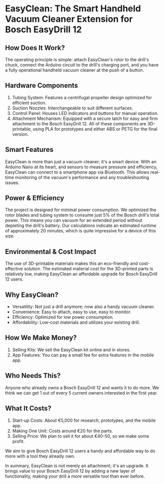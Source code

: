 # EasyClean: The Smart Handheld Vacuum Cleaner Extension for Bosch EasyDrill 12

## How Does It Work?

The operating principle is simple: attach EasyClean's rotor to the drill's chuck, connect the Arduino circuit to the drill's charging port, and you have a fully operational handheld vacuum cleaner at the push of a button.

## Hardware Components

1. Tubing System: Features a centrifugal propeller design optimized for efficient suction.
2. Suction Nozzles: Interchangeable to suit different surfaces.
3. Control Panel: Houses LED indicators and buttons for manual operation.
4. Attachment Mechanism: Equipped with a secure latch for easy and firm attachment to the Bosch EasyDrill 12.
All of these components are 3D-printable, using PLA for prototypes and either ABS or PETG for the final version.

## Smart Features

EasyClean is more than just a vacuum cleaner; it's a smart device. With an Arduino Nano at its heart, and sensors to measure pressure and efficiency, EasyClean can connect to a smartphone app via Bluetooth. This allows real-time monitoring of the vacuum's performance and any troubleshooting issues.

## Power & Efficiency

The project is designed for minimal power consumption. We optimized the rotor blades and tubing system to consume just 5% of the Bosch drill's total power. This means you can vacuum for an extended period without depleting the drill's battery. Our calculations indicate an estimated runtime of approximately 20 minutes, which is quite impressive for a device of this size.

## Environmental & Cost Impact

The use of 3D-printable materials makes this an eco-friendly and cost-effective solution. The estimated material cost for the 3D-printed parts is relatively low, making EasyClean an affordable upgrade for Bosch EasyDrill 12 users.

## Why EasyClean?

- Versatility: Not just a drill anymore; now also a handy vacuum cleaner.
- Convenience: Easy to attach, easy to use, easy to monitor.
- Efficiency: Optimized for low power consumption.
- Affordability: Low-cost materials and utilizes your existing drill.

## How We Make Money?

1. Selling Kits: We sell the EasyClean kit online and in stores.
2. App Features: You can pay a small fee for extra features in the mobile app.

##  Who Needs This?

Anyone who already owns a Bosch EasyDrill 12 and wants it to do more. We think we can get 1 out of every 5 current owners interested in the first year.

## What It Costs?

1. Start-up Costs: About €5,000 for research, prototypes, and the mobile app.
2. Making One Unit: Costs around €20 for the parts.
3. Selling Price: We plan to sell it for about €40-50, so we make some profit.

We aim to give Bosch EasyDrill 12 users a handy and affordable way to do more with a tool they already own.

In summary, EasyClean is not merely an attachment; it's an upgrade. It brings value to your Bosch EasyDrill 12 by adding a new layer of functionality, making your drill a more versatile tool than ever before.
